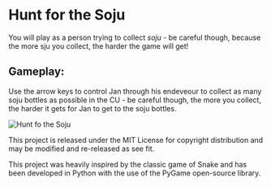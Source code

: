 # Hunt for the Soju
You will play as a person trying to collect *soju* - be careful though, because the more sju you collect, the harder the game will get!

## Gameplay: 

Use the arrow keys to control Jan through his endeveour to collect as many soju bottles as possible in the CU - be careful though, the more you collect, the harder it gets for Jan to get to the soju bottles.

![Hunt fo the Soju](https://i.gyazo.com/0cc6089dfeef76c05303f3f04774e983.png)

This project is released under the MIT License for copyright distribution and may be modified and re-released as see fit.

This project was heavily inspired by the classic game of Snake and has been developed in Python with the use of the PyGame open-source library.
